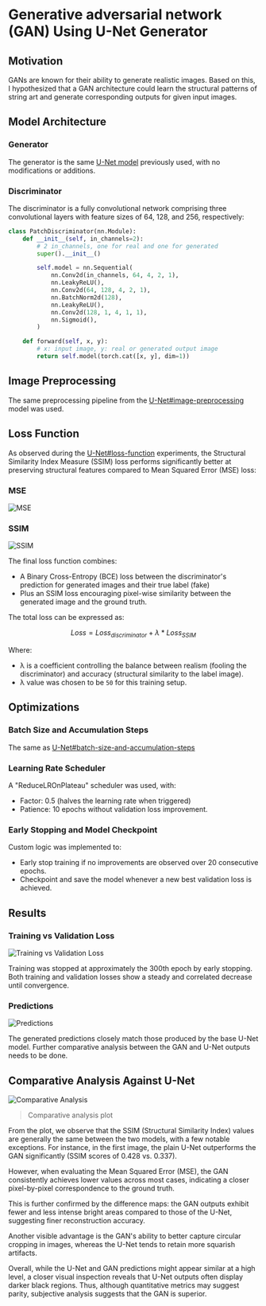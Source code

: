 # Generative adversarial network (GAN) Using U-Net Generator

## Motivation

GANs are known for their ability to generate realistic images. Based on this, I hypothesized that a GAN architecture could learn the structural patterns of string art and generate corresponding outputs for given input images.

## Model Architecture

### Generator

The generator is the same [U-Net model](02_unet_model.md) previously used, with no modifications or additions.

### Discriminator

The discriminator is a fully convolutional network comprising three convolutional layers with feature sizes of 64, 128, and 256, respectively:

```python
class PatchDiscriminator(nn.Module):
    def __init__(self, in_channels=2):
        # 2 in_channels, one for real and one for generated
        super().__init__()

        self.model = nn.Sequential(
            nn.Conv2d(in_channels, 64, 4, 2, 1),
            nn.LeakyReLU(),
            nn.Conv2d(64, 128, 4, 2, 1),
            nn.BatchNorm2d(128),
            nn.LeakyReLU(),
            nn.Conv2d(128, 1, 4, 1, 1),
            nn.Sigmoid(),
        )

    def forward(self, x, y):
        # x: input image, y: real or generated output image
        return self.model(torch.cat([x, y], dim=1))
```

## Image Preprocessing

The same preprocessing pipeline from the [U-Net#image-preprocessing](./02_unet_model.md#image-preprocessing) model was used. 

## Loss Function

As observed during the [U-Net#loss-function](./02_unet_model.md#loss-function) experiments, the Structural Similarity Index Measure (SSIM) loss performs significantly better at preserving structural features compared to Mean Squared Error (MSE) loss:

### MSE 

![MSE](../../plots/gan_1000/predictions_l1_lambda100.png)

### SSIM

![SSIM](../../plots/gan_1000/predictions_ssim_lambda100.png)

The final loss function combines:
- A Binary Cross-Entropy (BCE) loss between the discriminator's prediction for generated images and their true label (fake)
- Plus an SSIM loss encouraging pixel-wise similarity between the generated image and the ground truth.

The total loss can be expressed as:

```math
Loss = Loss_{discriminator} + \lambda * Loss_{SSIM}
```

Where:
- λ is a coefficient controlling the balance between realism (fooling the discriminator) and accuracy (structural similarity to the label image).
- λ value was chosen to be `50` for this training setup.

## Optimizations

### Batch Size and Accumulation Steps

The same as [U-Net#batch-size-and-accumulation-steps](./02_unet_model.md#batch-size-and-accumulation-steps)

### Learning Rate Scheduler

A "ReduceLROnPlateau" scheduler was used, with:
- Factor: 0.5 (halves the learning rate when triggered)
- Patience: 10 epochs without validation loss improvement.

### Early Stopping and Model Checkpoint

Custom logic was implemented to:
- Early stop training if no improvements are observed over 20 consecutive epochs.
- Checkpoint and save the model whenever a new best validation loss is achieved.

## Results

### Training vs Validation Loss

![Training vs Validation Loss](../../plots/gan_1000/best_gan_loss.png)

Training was stopped at approximately the 300th epoch by early stopping. Both training and validation losses show a steady and correlated decrease until convergence.

### Predictions

![Predictions](../../plots/gan_1000/best_gan_predictions.png)

The generated predictions closely match those produced by the base U-Net model. Further comparative analysis between the GAN and U-Net outputs needs to be done.

## Comparative Analysis Against U-Net

![Comparative Analysis](../../plots/gan_vs_unet_plot.png)
> Comparative analysis plot

From the plot, we observe that the SSIM (Structural Similarity Index) values are generally the same between the two models, with a few notable exceptions. For instance, in the first image, the plain U-Net outperforms the GAN significantly (SSIM scores of 0.428 vs. 0.337).

However, when evaluating the Mean Squared Error (MSE), the GAN consistently achieves lower values across most cases, indicating a closer pixel-by-pixel correspondence to the ground truth.

This is further confirmed by the difference maps: the GAN outputs exhibit fewer and less intense bright areas compared to those of the U-Net, suggesting finer reconstruction accuracy.

Another visible advantage is the GAN's ability to better capture circular cropping in images, whereas the U-Net tends to retain more squarish artifacts.

Overall, while the U-Net and GAN predictions might appear similar at a high level, a closer visual inspection reveals that U-Net outputs often display darker black regions. Thus, although quantitative metrics may suggest parity, subjective analysis suggests that the GAN is superior.
